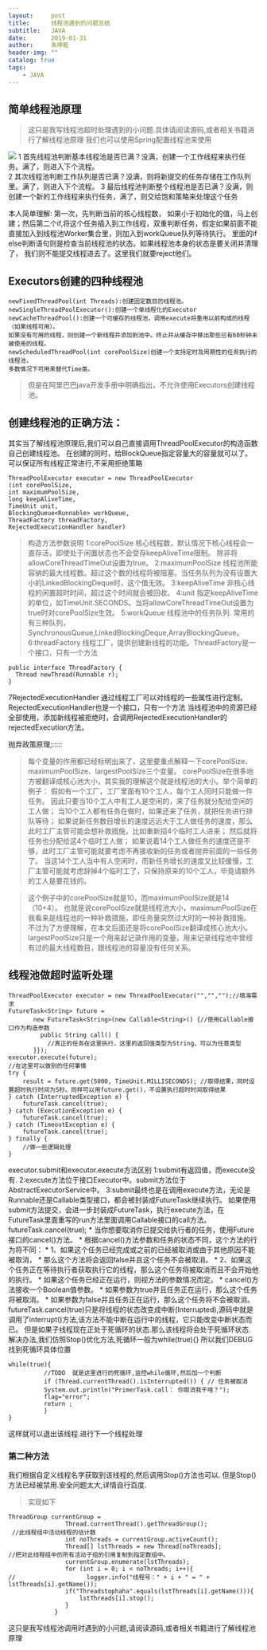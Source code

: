 ```yaml
---
layout:     post
title:      线程池遇到的问题总结
subtitle:   JAVA
date:       2019-01-31
author:     朱坤乾
header-img: ""
catalog: true
tags:
    - JAVA
---
```

##  简单线程池原理
>这只是我写线程池超时处理遇到的小问题.具体请阅读源码,或者相关书籍进行了解线程池原理
>我们也可以使用Spring配置线程池来使用

![](https://img-blog.csdn.net/20170618213838961?watermark/2/text/aHR0cDovL2Jsb2cuY3Nkbi5uZXQvdTAxMTI0MDg3Nw==/font/5a6L5L2T/fontsize/400/fill/I0JBQkFCMA==/dissolve/70/gravity/SouthEast)
1 首先线程池判断基本线程池是否已满？没满，创建一个工作线程来执行任务。满了，则进入下个流程。  
2 其次线程池判断工作队列是否已满？没满，则将新提交的任务存储在工作队列里。满了，则进入下个流程。
3 最后线程池判断整个线程池是否已满？没满，则创建一个新的工作线程来执行任务，满了，则交给饱和策略来处理这个任务

本人简单理解:
第一次，先判断当前的核心线程数，
如果小于初始化的值，马上创建；然后第二个if,将这个任务插入到工作线程，双重判断任务，假定如果前面不能直接加入到线程池Worker集合里，则加入到workQueue队列等待执行。
里面的if else判断语句则是检查当前线程池的状态。如果线程池本身的状态是要关闭并清理了，
我们则不能提交线程进去了。这里我们就要reject他们。

##  Executors创建的四种线程池
    newFixedThreadPool(int Threads):创建固定数目的线程池。
    newSingleThreadPoolExecutor():创建一个单线程化的Executor
    newCacheThreadPool():创建一个可缓存的线程池，调用execute将重用以前构成的线程（如果线程可用）。
    如果没有可用的线程，则创建一个新线程并添加到池中。终止并从缓存中移出那些已有60秒钟未被使用的线程。
    newScheduledThreadPool(int corePoolSize)创建一个支持定时及周期性的任务执行的线程池，
    多数情况下可用来替代Time类。
	
>但是在阿里巴巴java开发手册中明确指出，不允许使用Executors创建线程池。

##  创建线程池的正确方法：
其实当了解线程池原理后,我们可以自己直接调用ThreadPoolExecutor的构造函数自己创建线程池。
在创建的同时，给BlockQueue指定容量大的容量就可以了。可以保证所有线程正常进行,不采用拒绝策略
```
ThreadPoolExecutor executor = new ThreadPoolExecutor
(int corePoolSize, 
int maximumPoolSize, 
long keepAliveTime, 
TimeUnit unit, 
BlockingQueue<Runnable> workQueue, 
ThreadFactory threadFactory, 
RejectedExecutionHandler handler)
```
>构造方法参数说明
1:corePoolSize
核心线程数，默认情况下核心线程会一直存活，即使处于闲置状态也不会受存keepAliveTime限制。
除非将allowCoreThreadTimeOut设置为true。
2:maximumPoolSize
线程池所能容纳的最大线程数。超过这个数的线程将被阻塞。当任务队列为没有设置大小的LinkedBlockingDeque时，这个值无效。
3:keepAliveTime
非核心线程的闲置超时时间，超过这个时间就会被回收。
4:unit
指定keepAliveTime的单位，如TimeUnit.SECONDS。当将allowCoreThreadTimeOut设置为true时对corePoolSize生效。
5:workQueue
线程池中的任务队列.
常用的有三种队列，SynchronousQueue,LinkedBlockingDeque,ArrayBlockingQueue。
6:threadFactory
线程工厂，提供创建新线程的功能。ThreadFactory是一个接口，只有一个方法
```
public interface ThreadFactory {
  Thread newThread(Runnable r);
}
```

7RejectedExecutionHandler
通过线程工厂可以对线程的一些属性进行定制。
RejectedExecutionHandler也是一个接口，只有一个方法
当线程池中的资源已经全部使用，添加新线程被拒绝时，会调用RejectedExecutionHandler的rejectedExecution方法。

抛弃政策原理;:::::
>每个变量的作用都已经标明出来了，这里要重点解释一下corePoolSize、maximumPoolSize、largestPoolSize三个变量。
>corePoolSize在很多地方被翻译成核心池大小，其实我的理解这个就是线程池的大小。举个简单的例子：
>假如有一个工厂，工厂里面有10个工人，每个工人同时只能做一件任务。
>因此只要当10个工人中有工人是空闲的，来了任务就分配给空闲的工人做；
>当10个工人都有任务在做时，如果还来了任务，就把任务进行排队等待；
>如果说新任务数目增长的速度远远大于工人做任务的速度，那么此时工厂主管可能会想补救措施，比如重新招4个临时工人进来；
>然后就将任务也分配给这4个临时工人做；
>如果说着14个工人做任务的速度还是不够，此时工厂主管可能就要考虑不再接收新的任务或者抛弃前面的一些任务了。
>当这14个工人当中有人空闲时，而新任务增长的速度又比较缓慢，工厂主管可能就考虑辞掉4个临时工了，只保持原来的10个工人，毕竟请额外的工人是要花钱的。

>这个例子中的corePoolSize就是10，而maximumPoolSize就是14（10+4）。
>也就是说corePoolSize就是线程池大小，maximumPoolSize在我看来是线程池的一种补救措施，即任务量突然过大时的一种补救措施。
>不过为了方便理解，在本文后面还是将corePoolSize翻译成核心池大小。
>largestPoolSize只是一个用来起记录作用的变量，用来记录线程池中曾经有过的最大线程数目，跟线程池的容量没有任何关系。

##  线程池做超时监听处理

```
ThreadPoolExecutor executor = new ThreadPoolExecutor("","","");//填海需求
FutureTask<String> future =
       new FutureTask<String>(new Callable<String>() {//使用Callable接口作为构造参数
         public String call() {
           //真正的任务在这里执行，这里的返回值类型为String，可以为任意类型
       }});
executor.execute(future);
//在这里可以做别的任何事情
try {
	result = future.get(5000, TimeUnit.MILLISECONDS); //取得结果，同时设置超时执行时间为5秒。同样可以用future.get()，不设置执行超时时间取得结果
} catch (InterruptedException e) {
	futureTask.cancel(true);
} catch (ExecutionException e) {
	futureTask.cancel(true);
} catch (TimeoutException e) {
	futureTask.cancel(true);
} finally {
	//做一些逻辑处理
}
```
executor.submit和executor.execute方法区别
1:submit有返回值，而execute没有.
2:execute方法位于接口Executor中。submit方法位于AbstractExecutorService中。
3:submit最终也是在调用execute方法，无论是Runnable还是Callable类型接口，都会被封装成FutureTask继续执行。
如果使用submit方法提交，会进一步封装成FutureTask，执行execute方法，在FutureTask里面重写的run方法里面调用Callable接口的call方法。
futureTask.cancel(true);
         * 当你想要取消你已提交给执行者的任务，使用Future接口的cancel()方法。
         * 根据cancel()方法参数和任务的状态不同，这个方法的行为将不同：
         *      1、如果这个任务已经完成或之前的已经被取消或由于其他原因不能被取消，
         *          那么这个方法将会返回false并且这个任务不会被取消。
         *      2、如果这个任务正在等待执行者获取执行它的线程，那么这个任务将被取消而且不会开始他的执行。
         *          如果这个任务已经正在运行，则视方法的参数情况而定。
         *          cancel()方法接收一个Boolean值参数。
         *          如果参数为true并且任务正在运行，那么这个任务将被取消。
         *          如果参数为false并且任务正在运行，那么这个任务将不会被取消。
futureTask.cancel(true)只是将线程的状态改变成中断(Interrupted),源码中就是调用了interrupt()方法,该方法不能中断在运行中的线程，它只能改变中断状态而已。
但是如果子线程现在正处于死循环的状态.那么该线程将会处于死循环状态.
解决办法,我们仿照Stop()优化方法,死循环一般为while(true){}
所以我们DEBUG找到死循环具体位置
```
while(true){
		  //TODO  就是这里进行的死循环,监控while循环,然后加一个判断
          if (Thread.currentThread().isInterrupted()) { // 任务被取消
          System.out.println("PrimerTask.call： 你取消我干啥？");
          flag="error";
          return ;
          }
}
```

这样就可以退出该线程.进行下一个线程处理

###  第二种方法
我们根据自定义线程名字获取到该线程的,然后调用Stop()方法也可以.
但是Stop()方法已经被禁用.安全问题太大,详情自行百度.
>实现如下

```
ThreadGroup currentGroup = 
                Thread.currentThread().getThreadGroup();
 //此线程组中活动线程的估计数
                int noThreads = currentGroup.activeCount();
                Thread[] lstThreads = new Thread[noThreads];
//把对此线程组中的所有活动子组的引用复制到指定数组中。
                currentGroup.enumerate(lstThreads);
                for (int i = 0; i < noThreads; i++){
//                    logger.info("线程号：" + i + " = " + lstThreads[i].getName());
                if("Threadstophaha".equals(lstThreads[i].getName())){
                    lstThreads[i].stop();
                }
             }
```



这只是我写线程池调用时遇到的小问题,请阅读源码,或者相关书籍进行了解线程池原理